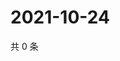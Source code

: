 # 2021-10-24

共 0 条

<!-- BEGIN WEIBO -->
<!-- 最后更新时间 Sun Oct 24 2021 20:01:20 GMT+0800 (China Standard Time) -->

<!-- END WEIBO -->
